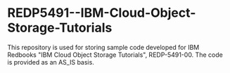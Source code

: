 # REDP5491--IBM-Cloud-Object-Storage-Tutorials
This repository is used for storing sample code developed for IBM Redbooks "IBM Cloud Object Storage Tutorials", REDP-5491-00. The code is provided as an AS_IS basis. 
